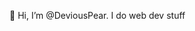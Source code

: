 👋 Hi, I’m @DeviousPear.
I do web dev stuff
<!---
DeviousPear/DeviousPear is a ✨ special ✨ repository because its `README.md` (this file) appears on your GitHub profile.
You can click the Preview link to take a look at your changes.
--->
